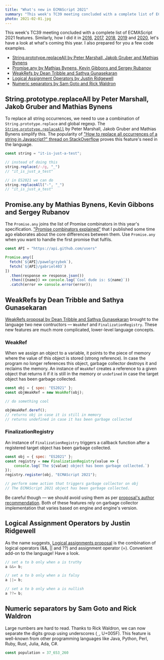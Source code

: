 ```yaml
---
title: "What's new in ECMAScript 2021"
summary: "This week's TC39 meeting concluded with a complete list of ECMAScript 2021 features. Similarly, how I do it every year, let's have a look at what's coming this year. I also prepared for you a few code examples."
photo: 2021-02-01.jpg
---
```


This week's TC39 meeting concluded with a complete list of ECMAScript 2021 features. Similarly, how I did it in [2016](/whats-new-in-ecmascript-2016-es7/), [2017](/whats-new-in-ecmascript-2017/), [2018](/whats-new-in-ecmascript-2018/), [2019](/whats-new-in-ecmascript-2019/) and [2020](/whats-new-in-ecmascript-2020/), let's have a look at what's coming this year. I also prepared for you a few code examples.

- [String.prototype.replaceAll by Peter Marshall, Jakob Gruber and Mathias Bynens](#stringprototypereplaceall-by-peter-marshall-jakob-gruber-and-mathias-bynens)
- [Promise.any by Mathias Bynens, Kevin Gibbons and Sergey Rubanov](#promiseany-by-mathias-bynens-kevin-gibbons-and-sergey-rubanov)
- [WeakRefs by Dean Tribble and Sathya Gunasekaran](#weakrefs-by-dean-tribble-and-sathya-gunasekaran)
- [Logical Assignment Operators by Justin Ridgewell](#logical-assignment-operators-by-justin-ridgewell)
- [Numeric separators by Sam Goto and Rick Waldron](#numeric-separators-by-sam-goto-and-rick-waldron)

## String.prototype.replaceAll by Peter Marshall, Jakob Gruber and Mathias Bynens

To replace all string occurrences, we need to use a combination of `String.prototype.replace` and global regexp. The [`String.prototype.replaceAll`](https://github.com/tc39/proposal-string-replaceall) by Peter Marshall, Jakob Gruber and Mathias Bynens simplify this. The popularity of ["How to replace all occurrences of a string in Javascript?" thread on StackOverflow](https://stackoverflow.com/questions/1144783/how-to-replace-all-occurrences-of-a-string-in-javascript) proves this feature's need in the language.

```js
const string = "it-is-just-a-test";

// instead of doing this
string.replace(/-/g, "_")
// "it_is_just_a_test"

// in ES2021 we can do
string.replaceAll("-", "_")
// "it_is_just_a_test"
```

## Promise.any by Mathias Bynens, Kevin Gibbons and Sergey Rubanov

The `Promise.any` joins the list of Promise combinators in this year's specification. ["Promise combinators explained"](https://pawelgrzybek.com/promise-combinators-explained/) that I published some time ago elaborates about the core differences between them. Use `Promise.any` when you want to handle the first promise that fulfils.

```js
const API = "https://api.github.com/users"

Promise.any([
  fetch(`${API}/pawelgrzybek`),
  fetch(`${API}/gabriel403`)
])
  .then(response => response.json())
  .then(({name}) => console.log(`Cool dude is: ${name}`))
  .catch(error => console.error(error));
```

## WeakRefs by Dean Tribble and Sathya Gunasekaran

[WeakRefs proposal by Dean Tribble and Sathya Gunasekaran](https://github.com/tc39/proposal-weakrefs) brought to the language two new contructors — `WeakRef` and `FinalizationRegistry`. These new features are much more complicated, lower-level language concepts.

### WeakRef

When we assign an object to a variable, it points to the piece of memory where the value of this object is stored (strong reference). In case the program no longer references this object, garbage collector destroys it and reclaims the memory. An instance of `WeakRef` creates a reference to a given object that returns it if it is still in the memory or `undefined` in case the target object has been garbage collected.

```js
const obj = { spec: "ES2021" };
const objWeakRef = new WeakRef(obj);

// do something cool

objWeakRef.deref();
// returns obj in case it is still in memory
// returns undefined in case it has been garbage collected
```

### FinalizationRegistry

An instance of `FinalizationRegistry` triggers a callback function after a registered target object has been garbage collected. 

```js
const obj = { spec: "ES2021" };
const registry = new FinalizationRegistry(value => {
    console.log(`The ${value} object has been garbage collected.`)
});
registry.register(obj, "ECMAScript 2021");

// perform some action that triggers garbage collector on obj
// The ECMAScript 2021 object has been garbage collected.
```

Be careful though — we should avoid using them as per [proposal's author recommendation](https://github.com/tc39/proposal-weakrefs#a-note-of-caution). Both of these features rely on garbage collector implementation that varies based on engine and engine's version.

## Logical Assignment Operators by Justin Ridgewell

As the name suggests, [Logical assignments proposal](https://github.com/tc39/proposal-logical-assignment) is the combination of logical operators (&&, || and ??) and assignment operator (=). Convenient add-on to the language! Have a look.

```js
// set a to b only when a is truthy
a &&= b;
```

```js
// set a to b only when a is falsy
a ||= b;
```

```js
// set a to b only when a is nullish
a ??= b;
```

## Numeric separators by Sam Goto and Rick Waldron

Large numbers are hard to read. Thanks to Rick Waldron, we can now separate the digits group using underscores (`_`, U+005F). This feature is well-known from other programming languages like Java, Python, Perl, Ruby, Rust, Julia, Ada, C#.

```js
const population = 37_653_260
```
